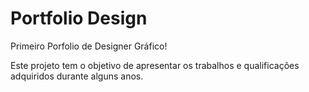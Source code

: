 # Portfolio Design
 Primeiro Porfolio de Designer Gráfico!

 Este projeto tem o objetivo de apresentar os trabalhos e qualificações adquiridos durante alguns anos.
